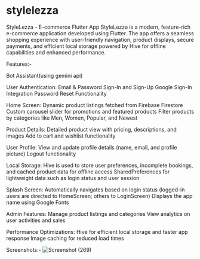 # stylelezza

StyleLezza - E-commerce Flutter App
StyleLezza is a modern, feature-rich e-commerce application developed using Flutter. The app offers a seamless shopping experience with user-friendly navigation, product displays, secure payments, and efficient local storage powered by Hive for offline capabilities and enhanced performance.

Features:-


Bot Assistant(using gemini api)

User Authentication:
  Email & Password Sign-In and Sign-Up
  Google Sign-In Integration
  Password Reset Functionality

Home Screen:
  Dynamic product listings fetched from Firebase Firestore
  Custom carousel slider for promotions and featured products
  Filter products by categories like Men, Women, Popular, and Newest

Product Details:
  Detailed product view with pricing, descriptions, and images
  Add to cart and wishlist functionality

User Profile:
  View and update profile details (name, email, and profile picture)
  Logout functionality

Local Storage:
  Hive is used to store user preferences, incomplete bookings, and cached product data for offline access
  SharedPreferences for lightweight data such as login status and user session

Splash Screen:
  Automatically navigates based on login status (logged-in users are directed to HomeScreen; others to LoginScreen)
  Displays the app name using Google Fonts

Admin Features:
  Manage product listings and categories
  View analytics on user activities and sales

Performance Optimizations:
  Hive for efficient local storage and faster app response
  Image caching for reduced load times





Screenshots:-
![Screenshot (269)](https://github.com/user-attachments/assets/25e928d5-8965-4b10-a2d1-03d893fb0fef)

